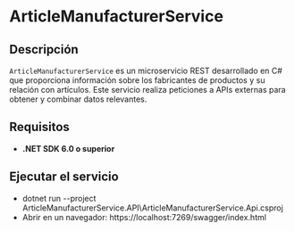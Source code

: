 # ArticleManufacturerService

## Descripción

`ArticleManufacturerService` es un microservicio REST desarrollado en C# que proporciona información sobre los fabricantes de productos y su relación con artículos. Este servicio realiza peticiones a APIs externas para obtener y combinar datos relevantes.

## Requisitos

- **.NET SDK 6.0 o superior**

## Ejecutar el servicio

- dotnet run --project ArticleManufacturerService.API\ArticleManufacturerService.Api.csproj
- Abrir en un navegador: https://localhost:7269/swagger/index.html
